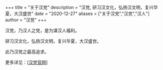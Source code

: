 +++
title = "关于汉党"
description = "汉党, 研习汉文化，弘扬汉文明，复兴华夏，大汉盛世"
date = "2020-12-27"
aliases = ["关于汉党","汉党","汉人"]
author = "汉党"
+++

汉党，乃汉人之党，是为谋汉人福利。

研习汉文化，弘扬汉文明，复兴华夏，大汉盛世。

此乃汉党之最高追求。

更多详见：[[汉党官网](Https://HanParty.cn)]


